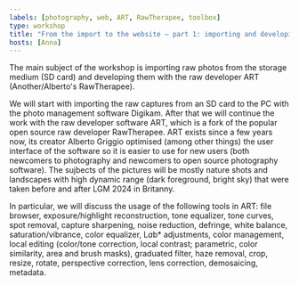 ```yaml
---
labels: [photography, web, ART, RawTherapee, toolbox]
type: workshop
title: "From the import to the website – part 1: importing and developing raw captures"
hosts: [Anna]
---
```



The main subject of the workshop is importing raw photos from the storage
medium (SD card) and developing them with the raw developer ART (Another/Alberto's RawTherapee).

We will start with importing the raw captures from an SD card to the PC
with the photo management software Digikam. After that we will continue
the work with the raw developer software ART, which is a fork of the popular
open source raw developer RawTherapee. ART exists since a few years now,
its creator Alberto Griggio optimised (among other things) the user interface
of the software so it is easier to use for new users (both newcomers to
photography and newcomers to open source photography software). The sujbects
of the pictures will be mostly nature shots and landscapes with high dynamic
range (dark foreground, bright sky) that were taken before and after
LGM 2024 in Britanny.

In particular, we will discuss the usage of the following tools in ART:
file browser, exposure/highlight reconstruction, tone equalizer, tone curves,
spot removal, capture sharpening, noise reduction, defringe, white balance,
saturation/vibrance, color equalizer, L*a*b* adjustments, color management,
local editing (color/tone correction, local contrast; parametric, color similarity,
area and brush masks), graduated filter, haze removal, crop, resize, rotate,
perspective correction, lens correction, demosaicing, metadata.
